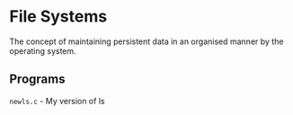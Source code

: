 # File Systems

The concept of maintaining persistent data in an organised manner by the operating system.

## Programs

`newls.c` - My version of ls